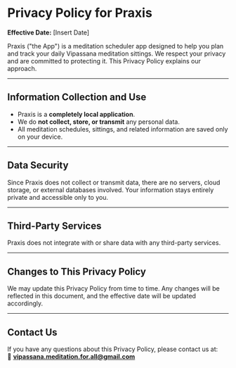 # Privacy Policy for Praxis

**Effective Date:** [Insert Date]

Praxis ("the App") is a meditation scheduler app designed to help you plan and track your daily Vipassana meditation sittings. We respect your privacy and are committed to protecting it. This Privacy Policy explains our approach.

---

## Information Collection and Use

- Praxis is a **completely local application**.  
- We do **not collect, store, or transmit** any personal data.  
- All meditation schedules, sittings, and related information are saved only on your device.

---

## Data Security

Since Praxis does not collect or transmit data, there are no servers, cloud storage, or external databases involved. Your information stays entirely private and accessible only to you.

---

## Third-Party Services

Praxis does not integrate with or share data with any third-party services.

---

## Changes to This Privacy Policy

We may update this Privacy Policy from time to time. Any changes will be reflected in this document, and the effective date will be updated accordingly.

---

## Contact Us

If you have any questions about this Privacy Policy, please contact us at:  
📧 **vipassana.meditation.for.all@gmail.com**
